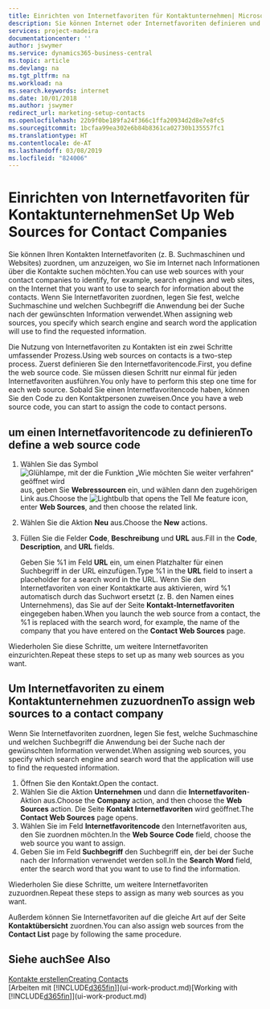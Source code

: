 ```yaml
---
title: Einrichten von Internetfavoriten für Kontaktunternehmen| Microsoft Docs
description: Sie können Internet oder Internetfavoriten definieren und diese einem Kontaktunternehmen zuordnen, die Ihnen helfen, zu identifizieren, wie Sie nach Informationen über die Kontakte suchen möchten.
services: project-madeira
documentationcenter: ''
author: jswymer
ms.service: dynamics365-business-central
ms.topic: article
ms.devlang: na
ms.tgt_pltfrm: na
ms.workload: na
ms.search.keywords: internet
ms.date: 10/01/2018
ms.author: jswymer
redirect_url: marketing-setup-contacts
ms.openlocfilehash: 22b9f0be189fa24f366c1ffa20934d2d8e7e8fc5
ms.sourcegitcommit: 1bcfaa99ea302e6b84b8361ca02730b135557fc1
ms.translationtype: HT
ms.contentlocale: de-AT
ms.lasthandoff: 03/08/2019
ms.locfileid: "824006"
---
```

# <a name="set-up-web-sources-for-contact-companies"></a><span data-ttu-id="4b7ec-103">Einrichten von Internetfavoriten für Kontaktunternehmen</span><span class="sxs-lookup"><span data-stu-id="4b7ec-103">Set Up Web Sources for Contact Companies</span></span>
<span data-ttu-id="4b7ec-104">Sie können Ihren Kontakten Internetfavoriten (z. B. Suchmaschinen und Websites) zuordnen, um anzuzeigen, wo Sie im Internet nach Informationen über die Kontakte suchen möchten.</span><span class="sxs-lookup"><span data-stu-id="4b7ec-104">You can use web sources with your contact companies to identify, for example, search engines and web sites, on the Internet that you want to use to search for information about the contacts.</span></span> <span data-ttu-id="4b7ec-105">Wenn Sie Internetfavoriten zuordnen, legen Sie fest, welche Suchmaschine und welchen Suchbegriff die Anwendung bei der Suche nach der gewünschten Information verwendet.</span><span class="sxs-lookup"><span data-stu-id="4b7ec-105">When assigning web sources, you specify which search engine and search word the application will use to find the requested information.</span></span>

<span data-ttu-id="4b7ec-106">Die Nutzung von Internetfavoriten zu Kontakten ist ein zwei Schritte umfassender Prozess.</span><span class="sxs-lookup"><span data-stu-id="4b7ec-106">Using web sources on contacts is a two-step process.</span></span> <span data-ttu-id="4b7ec-107">Zuerst definieren Sie den Internetfavoritencode.</span><span class="sxs-lookup"><span data-stu-id="4b7ec-107">First, you define the web source code.</span></span> <span data-ttu-id="4b7ec-108">Sie müssen diesen Schritt nur einmal für jeden Internetfavoriten ausführen.</span><span class="sxs-lookup"><span data-stu-id="4b7ec-108">You only have to perform this step one time for each web source.</span></span> <span data-ttu-id="4b7ec-109">Sobald Sie einen Internetfavoritencode haben, können Sie den Code zu den Kontaktpersonen zuweisen.</span><span class="sxs-lookup"><span data-stu-id="4b7ec-109">Once you have a web source code, you can start to assign the code to contact persons.</span></span>

## <a name="to-define-a-web-source-code"></a><span data-ttu-id="4b7ec-110">um einen Internetfavoritencode zu definieren</span><span class="sxs-lookup"><span data-stu-id="4b7ec-110">To define a web source code</span></span>
1. <span data-ttu-id="4b7ec-111">Wählen Sie das Symbol ![Glühlampe, mit der die Funktion „Wie möchten Sie weiter verfahren“ geöffnet wird](media/ui-search/search_small.png "Wie möchten Sie weiter verfahren?") aus, geben Sie **Webressourcen** ein, und wählen dann den zugehörigen Link aus.</span><span class="sxs-lookup"><span data-stu-id="4b7ec-111">Choose the ![Lightbulb that opens the Tell Me feature](media/ui-search/search_small.png "Tell me what you want to do") icon, enter **Web Sources**, and then choose the related link.</span></span>
2. <span data-ttu-id="4b7ec-112">Wählen Sie die Aktion **Neu** aus.</span><span class="sxs-lookup"><span data-stu-id="4b7ec-112">Choose the **New** actions.</span></span>
3. <span data-ttu-id="4b7ec-113">Füllen Sie die Felder **Code**, **Beschreibung** und **URL** aus.</span><span class="sxs-lookup"><span data-stu-id="4b7ec-113">Fill in the **Code**, **Description**, and **URL** fields.</span></span>

    <span data-ttu-id="4b7ec-114">Geben Sie %1 im Feld **URL** ein, um einen Platzhalter für einen Suchbegriff in der URL einzufügen.</span><span class="sxs-lookup"><span data-stu-id="4b7ec-114">Type %1 in the **URL** field to insert a placeholder for a search word in the URL.</span></span> <span data-ttu-id="4b7ec-115">Wenn Sie den Internetfavoriten von einer Kontaktkarte aus aktivieren, wird %1 automatisch durch das Suchwort ersetzt (z. B. den Namen eines Unternehmens), das Sie auf der Seite **Kontakt-Internetfavoriten** eingegeben haben.</span><span class="sxs-lookup"><span data-stu-id="4b7ec-115">When you launch the web source from a contact, the %1 is replaced with the search word, for example, the name of the company that you have entered on the **Contact Web Sources** page.</span></span>

<span data-ttu-id="4b7ec-116">Wiederholen Sie diese Schritte, um weitere Internetfavoriten einzurichten.</span><span class="sxs-lookup"><span data-stu-id="4b7ec-116">Repeat these steps to set up as many web sources as you want.</span></span>

## <a name="to-assign-web-sources-to-a-contact-company"></a><span data-ttu-id="4b7ec-117">Um Internetfavoriten zu einem Kontaktunternehmen zuzuordnen</span><span class="sxs-lookup"><span data-stu-id="4b7ec-117">To assign web sources to a contact company</span></span>
<span data-ttu-id="4b7ec-118">Wenn Sie Internetfavoriten zuordnen, legen Sie fest, welche Suchmaschine und welchen Suchbegriff die Anwendung bei der Suche nach der gewünschten Information verwendet.</span><span class="sxs-lookup"><span data-stu-id="4b7ec-118">When assigning web sources, you specify which search engine and search word that the application will use to find the requested information.</span></span>

1. <span data-ttu-id="4b7ec-119">Öffnen Sie den Kontakt.</span><span class="sxs-lookup"><span data-stu-id="4b7ec-119">Open the contact.</span></span>
2. <span data-ttu-id="4b7ec-120">Wählen Sie die Aktion **Unternehmen** und dann die **Internetfavoriten**-Aktion aus.</span><span class="sxs-lookup"><span data-stu-id="4b7ec-120">Choose the **Company** action, and then choose the **Web Sources** action.</span></span> <span data-ttu-id="4b7ec-121">Die Seite **Kontakt Internetfavoriten** wird geöffnet.</span><span class="sxs-lookup"><span data-stu-id="4b7ec-121">The **Contact Web Sources** page opens.</span></span>
3. <span data-ttu-id="4b7ec-122">Wählen Sie im Feld **Internetfavoritencode** den Internetfavoriten aus, den Sie zuordnen möchten.</span><span class="sxs-lookup"><span data-stu-id="4b7ec-122">In the **Web Source Code** field, choose the web source you want to assign.</span></span>
4. <span data-ttu-id="4b7ec-123">Geben Sie im Feld **Suchbegriff** den Suchbegriff ein, der bei der Suche nach der Information verwendet werden soll.</span><span class="sxs-lookup"><span data-stu-id="4b7ec-123">In the **Search Word** field, enter the search word that you want to use to find the information.</span></span>

<span data-ttu-id="4b7ec-124">Wiederholen Sie diese Schritte, um weitere Internetfavoriten zuzuordnen.</span><span class="sxs-lookup"><span data-stu-id="4b7ec-124">Repeat these steps to assign as many web sources as you want.</span></span>

<span data-ttu-id="4b7ec-125">Außerdem können Sie Internetfavoriten auf die gleiche Art auf der Seite **Kontaktübersicht** zuordnen.</span><span class="sxs-lookup"><span data-stu-id="4b7ec-125">You can also assign web sources from the **Contact List** page by following the same procedure.</span></span>

## <a name="see-also"></a><span data-ttu-id="4b7ec-126">Siehe auch</span><span class="sxs-lookup"><span data-stu-id="4b7ec-126">See Also</span></span>
[<span data-ttu-id="4b7ec-127">Kontakte erstellen</span><span class="sxs-lookup"><span data-stu-id="4b7ec-127">Creating Contacts</span></span>](marketing-create-contact-companies.md)  
<span data-ttu-id="4b7ec-128">[Arbeiten mit [!INCLUDE[d365fin](includes/d365fin_md.md)]](ui-work-product.md)</span><span class="sxs-lookup"><span data-stu-id="4b7ec-128">[Working with [!INCLUDE[d365fin](includes/d365fin_md.md)]](ui-work-product.md)</span></span>
